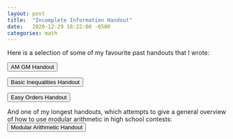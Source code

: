 ```yaml
---
layout: post
title:  "Incomplete Information Handout"
date:   2020-12-29 18:22:00 -0500
categories: math
---
```


Here is a selection of some of my favourite past handouts that I wrote:

<button name = "button" onclick="location.href='{{ site.baseurl }}/assets/AM_GM_Handout.pdf'"> AM GM Handout</button>

<button name = "button" onclick="location.href='{{ site.baseurl }}/assets/Basic_Inequalities.pdf'"> Basic Inequalities Handout</button>

<button name = "button" onclick="location.href='{{ site.baseurl }}/assets/Easy_Orders_Handout.pdf'"> Easy Orders Handout</button>

And one of my longest handouts, which attempts to give a general overview of how to use modular arithmetic in high school contests:
<button name = "button" onclick="location.href='{{ site.baseurl }}/assets/High_School_Contests_Modular_Arithmetic_Lecture.pdf'"> Modular Arithmetic Handout</button>
